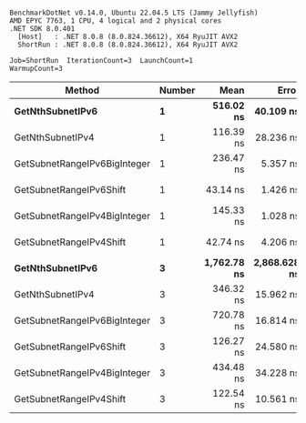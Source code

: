 ```

BenchmarkDotNet v0.14.0, Ubuntu 22.04.5 LTS (Jammy Jellyfish)
AMD EPYC 7763, 1 CPU, 4 logical and 2 physical cores
.NET SDK 8.0.401
  [Host]   : .NET 8.0.8 (8.0.824.36612), X64 RyuJIT AVX2
  ShortRun : .NET 8.0.8 (8.0.824.36612), X64 RyuJIT AVX2

Job=ShortRun  IterationCount=3  LaunchCount=1  
WarmupCount=3  

```
| Method                       | Number | Mean        | Error        | StdDev     | Min         | Max         | Gen0   | Allocated |
|----------------------------- |------- |------------:|-------------:|-----------:|------------:|------------:|-------:|----------:|
| **GetNthSubnetIPv6**             | **1**      |   **516.02 ns** |    **40.109 ns** |   **2.199 ns** |   **514.30 ns** |   **518.50 ns** | **0.0076** |     **696 B** |
| GetNthSubnetIPv4             | 1      |   116.39 ns |    28.236 ns |   1.548 ns |   114.63 ns |   117.51 ns | 0.0019 |     160 B |
| GetSubnetRangeIPv6BigInteger | 1      |   236.47 ns |     5.357 ns |   0.294 ns |   236.15 ns |   236.73 ns | 0.0050 |     432 B |
| GetSubnetRangeIPv6Shift      | 1      |    43.14 ns |     1.426 ns |   0.078 ns |    43.05 ns |    43.19 ns | 0.0019 |     160 B |
| GetSubnetRangeIPv4BigInteger | 1      |   145.33 ns |     1.028 ns |   0.056 ns |   145.27 ns |   145.38 ns | 0.0024 |     208 B |
| GetSubnetRangeIPv4Shift      | 1      |    42.74 ns |     4.206 ns |   0.231 ns |    42.53 ns |    42.99 ns | 0.0021 |     176 B |
| **GetNthSubnetIPv6**             | **3**      | **1,762.78 ns** | **2,868.628 ns** | **157.239 ns** | **1,638.93 ns** | **1,939.69 ns** | **0.0248** |    **2168 B** |
| GetNthSubnetIPv4             | 3      |   346.32 ns |    15.962 ns |   0.875 ns |   345.44 ns |   347.19 ns | 0.0057 |     480 B |
| GetSubnetRangeIPv6BigInteger | 3      |   720.78 ns |    16.814 ns |   0.922 ns |   720.14 ns |   721.83 ns | 0.0153 |    1296 B |
| GetSubnetRangeIPv6Shift      | 3      |   126.27 ns |    24.580 ns |   1.347 ns |   124.90 ns |   127.60 ns | 0.0057 |     480 B |
| GetSubnetRangeIPv4BigInteger | 3      |   434.48 ns |    34.228 ns |   1.876 ns |   432.36 ns |   435.92 ns | 0.0072 |     624 B |
| GetSubnetRangeIPv4Shift      | 3      |   122.54 ns |    10.561 ns |   0.579 ns |   121.89 ns |   123.01 ns | 0.0062 |     528 B |
